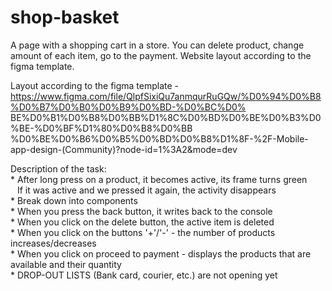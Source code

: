 # shop-basket
A page with a shopping cart in a store. 
You can delete product, change amount of each item, go to the payment. 
Website layout according to the figma template.

Layout according to the figma template - https://www.figma.com/file/QlpfSixiQu7anmqurRuGQw/%D0%94%D0%B8%D0%B7%D0%B0%D0%B9%D0%BD-%D0%BC%D0% BE%D0%B1%D0%B8%D0%BB%D1%8C%D0%BD%D0%BE%D0%B3%D0%BE-%D0%BF%D1%80%D0%B8%D0%BB %D0%BE%D0%B6%D0%B5%D0%BD%D0%B8%D1%8F-%2F-Mobile-app-design-(Community)?node-id=1%3A2&mode=dev

Description of the task:\
      * After long press on a product, it becomes active, its frame turns green\
        &ensp;&nbsp;If it was active and we pressed it again, the activity disappears\
      * Break down into components\
      * When you press the back button, it writes back to the console\
      * When you click on the delete button, the active item is deleted\
      * When you click on the buttons '+'/'-' - the number of products increases/decreases\
      * When you click on proceed to payment - displays the products that are available and their quantity\
      * DROP-OUT LISTS (Bank card, courier, etc.) are not opening yet

